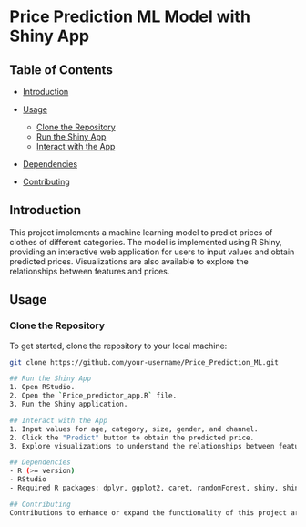 # Price Prediction ML Model with Shiny App

## Table of Contents
- [Introduction](#introduction)


- [Usage](#usage)
  - [Clone the Repository](#clone-the-repository)
  - [Run the Shiny App](#run-the-shiny-app)
  - [Interact with the App](#interact-with-the-app)
- [Dependencies](#dependencies)
- [Contributing](#contributing)


## Introduction
This project implements a machine learning model to predict prices of clothes of different categories. The model is implemented using R Shiny, providing an interactive web application for users to input values and obtain predicted prices. Visualizations are also available to explore the relationships between features and prices.



## Usage

### Clone the Repository
To get started, clone the repository to your local machine:

```bash
git clone https://github.com/your-username/Price_Prediction_ML.git

## Run the Shiny App
1. Open RStudio.
2. Open the `Price_predictor_app.R` file.
3. Run the Shiny application.

## Interact with the App
1. Input values for age, category, size, gender, and channel.
2. Click the "Predict" button to obtain the predicted price.
3. Explore visualizations to understand the relationships between features and prices.

## Dependencies
- R (>= version)
- RStudio
- Required R packages: dplyr, ggplot2, caret, randomForest, shiny, shinythemes, shinyjs, DT

## Contributing
Contributions to enhance or expand the functionality of this project are welcome. Feel free to submit issues or pull requests.
